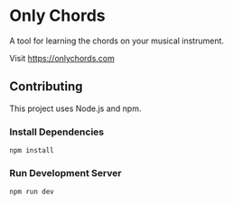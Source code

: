 # Only Chords

A tool for learning the chords on your musical instrument.

Visit https://onlychords.com

## Contributing

This project uses Node.js and npm.

### Install Dependencies
`npm install`

### Run Development Server
`npm run dev`

